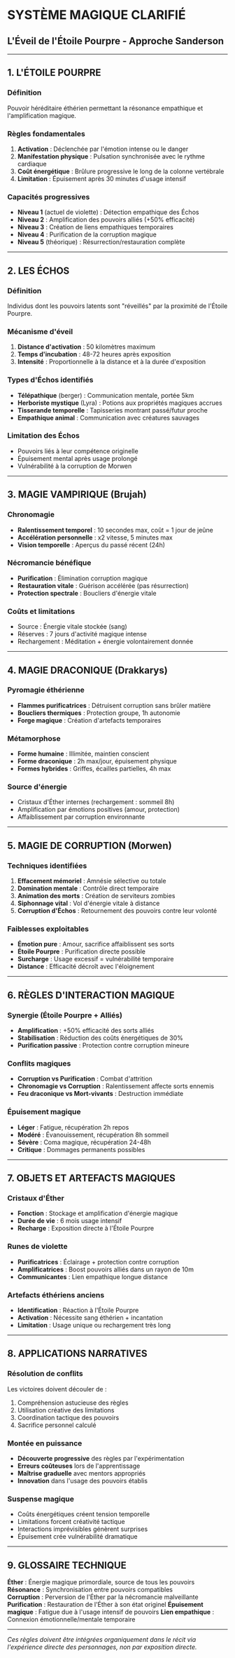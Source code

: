 # SYSTÈME MAGIQUE CLARIFIÉ
## L'Éveil de l'Étoile Pourpre - Approche Sanderson

---

## 1. L'ÉTOILE POURPRE

### Définition
Pouvoir héréditaire éthérien permettant la résonance empathique et l'amplification magique.

### Règles fondamentales
1. **Activation** : Déclenchée par l'émotion intense ou le danger
2. **Manifestation physique** : Pulsation synchronisée avec le rythme cardiaque
3. **Coût énergétique** : Brûlure progressive le long de la colonne vertébrale
4. **Limitation** : Épuisement après 30 minutes d'usage intensif

### Capacités progressives
- **Niveau 1** (actuel de violette) : Détection empathique des Échos
- **Niveau 2** : Amplification des pouvoirs alliés (+50% efficacité)
- **Niveau 3** : Création de liens empathiques temporaires
- **Niveau 4** : Purification de la corruption magique
- **Niveau 5** (théorique) : Résurrection/restauration complète

---

## 2. LES ÉCHOS

### Définition
Individus dont les pouvoirs latents sont "réveillés" par la proximité de l'Étoile Pourpre.

### Mécanisme d'éveil
1. **Distance d'activation** : 50 kilomètres maximum
2. **Temps d'incubation** : 48-72 heures après exposition
3. **Intensité** : Proportionnelle à la distance et à la durée d'exposition

### Types d'Échos identifiés
- **Télépathique** (berger) : Communication mentale, portée 5km
- **Herboriste mystique** (Lyra) : Potions aux propriétés magiques accrues
- **Tisserande temporelle** : Tapisseries montrant passé/futur proche
- **Empathique animal** : Communication avec créatures sauvages

### Limitation des Échos
- Pouvoirs liés à leur compétence originelle
- Épuisement mental après usage prolongé
- Vulnérabilité à la corruption de Morwen

---

## 3. MAGIE VAMPIRIQUE (Brujah)

### Chronomagie
- **Ralentissement temporel** : 10 secondes max, coût = 1 jour de jeûne
- **Accélération personnelle** : x2 vitesse, 5 minutes max
- **Vision temporelle** : Aperçus du passé récent (24h)

### Nécromancie bénéfique
- **Purification** : Élimination corruption magique
- **Restauration vitale** : Guérison accélérée (pas résurrection)
- **Protection spectrale** : Boucliers d'énergie vitale

### Coûts et limitations
- Source : Énergie vitale stockée (sang)
- Réserves : 7 jours d'activité magique intense
- Rechargement : Méditation + énergie volontairement donnée

---

## 4. MAGIE DRACONIQUE (Drakkarys)

### Pyromagie éthérienne
- **Flammes purificatrices** : Détruisent corruption sans brûler matière
- **Boucliers thermiques** : Protection groupe, 1h autonomie
- **Forge magique** : Création d'artefacts temporaires

### Métamorphose
- **Forme humaine** : Illimitée, maintien conscient
- **Forme draconique** : 2h max/jour, épuisement physique
- **Formes hybrides** : Griffes, écailles partielles, 4h max

### Source d'énergie
- Cristaux d'Éther internes (rechargement : sommeil 8h)
- Amplification par émotions positives (amour, protection)
- Affaiblissement par corruption environnante

---

## 5. MAGIE DE CORRUPTION (Morwen)

### Techniques identifiées
1. **Effacement mémoriel** : Amnésie sélective ou totale
2. **Domination mentale** : Contrôle direct temporaire
3. **Animation des morts** : Création de serviteurs zombies
4. **Siphonnage vital** : Vol d'énergie vitale à distance
5. **Corruption d'Échos** : Retournement des pouvoirs contre leur volonté

### Faiblesses exploitables
- **Émotion pure** : Amour, sacrifice affaiblissent ses sorts
- **Étoile Pourpre** : Purification directe possible
- **Surcharge** : Usage excessif = vulnérabilité temporaire
- **Distance** : Efficacité décroît avec l'éloignement

---

## 6. RÈGLES D'INTERACTION MAGIQUE

### Synergie (Étoile Pourpre + Alliés)
- **Amplification** : +50% efficacité des sorts alliés
- **Stabilisation** : Réduction des coûts énergétiques de 30%
- **Purification passive** : Protection contre corruption mineure

### Conflits magiques
- **Corruption vs Purification** : Combat d'attrition
- **Chronomagie vs Corruption** : Ralentissement affecte sorts ennemis
- **Feu draconique vs Mort-vivants** : Destruction immédiate

### Épuisement magique
- **Léger** : Fatigue, récupération 2h repos
- **Modéré** : Évanouissement, récupération 8h sommeil
- **Sévère** : Coma magique, récupération 24-48h
- **Critique** : Dommages permanents possibles

---

## 7. OBJETS ET ARTEFACTS MAGIQUES

### Cristaux d'Éther
- **Fonction** : Stockage et amplification d'énergie magique
- **Durée de vie** : 6 mois usage intensif
- **Recharge** : Exposition directe à l'Étoile Pourpre

### Runes de violette
- **Purificatrices** : Éclairage + protection contre corruption
- **Amplificatrices** : Boost pouvoirs alliés dans un rayon de 10m
- **Communicantes** : Lien empathique longue distance

### Artefacts éthériens anciens
- **Identification** : Réaction à l'Étoile Pourpre
- **Activation** : Nécessite sang éthérien + incantation
- **Limitation** : Usage unique ou rechargement très long

---

## 8. APPLICATIONS NARRATIVES

### Résolution de conflits
Les victoires doivent découler de :
1. Compréhension astucieuse des règles
2. Utilisation créative des limitations
3. Coordination tactique des pouvoirs
4. Sacrifice personnel calculé

### Montée en puissance
- **Découverte progressive** des règles par l'expérimentation
- **Erreurs coûteuses** lors de l'apprentissage
- **Maîtrise graduelle** avec mentors appropriés
- **Innovation** dans l'usage des pouvoirs établis

### Suspense magique
- Coûts énergétiques créent tension temporelle
- Limitations forcent créativité tactique
- Interactions imprévisibles génèrent surprises
- Épuisement crée vulnérabilité dramatique

---

## 9. GLOSSAIRE TECHNIQUE

**Éther** : Énergie magique primordiale, source de tous les pouvoirs
**Résonance** : Synchronisation entre pouvoirs compatibles  
**Corruption** : Perversion de l'Éther par la nécromancie malveillante
**Purification** : Restauration de l'Éther à son état originel
**Épuisement magique** : Fatigue due à l'usage intensif de pouvoirs
**Lien empathique** : Connexion émotionnelle/mentale temporaire

---

*Ces règles doivent être intégrées organiquement dans le récit via l'expérience directe des personnages, non par exposition directe.*
